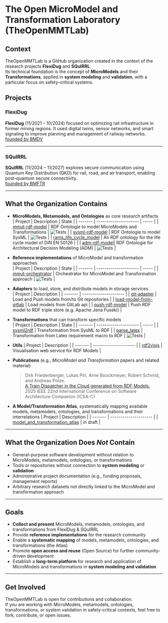 # The Open MicroModel and Transformation Laboratory (TheOpenMMTLab)

## Context
TheOpenMMTLab is a GitHub organization created in the context of the research projects **FlexiDug** and **SQuIRRL**.  
Its technical foundation is the concept of **MicroModels** and their **Transformations**, applied in **system modeling** and **validation**, with a particular focus on safety-critical systems.

## Projects

### FlexiDug
**FlexiDug** (11/2021 – 10/2024) focused on optimizing rail infrastructure in former mining regions. It used digital twins, sensor networks, and smart signaling to improve planning and management of railway networks.  
[founded by BMDV](https://www.bmv.de/SharedDocs/DE/Artikel/DG/mfund-projekte/flexidug.html)

---

### SQuIRRL
**SQuIRRL** (11/2024 – 11/2027) explores secure communication using Quantum Key Distribution (QKD) for rail, road, and air transport, enabling post-quantum secure connectivity.  
[founded by BMFTR](https://www.forschung-it-sicherheit-kommunikationssysteme.de/projekte/squirrl)


---

## What the Organization Contains
- **MicroModels, Metamodels, and Ontologies** as core research artifacts  
    | Project |      Description      | State |
    | ------- | --------------------- | ----- |
    | [mmut-rdf-model](https://github.com/TheOpenMMTLab/mmut-rdf-model) | RDF Ontologie to model MicroModels and Transformations | ![Tests](https://github.com/TheOpenMMTLab/sysml-rdf-model/actions/workflows/release.yml/badge.svg) |
    | [sysml-rdf-model](https://github.com/TheOpenMMTLab/mmut-rdf-model) | RDF Ontologie to model SysML | ![Tests](https://github.com/TheOpenMMTLab/sysml-rdf-model/actions/workflows/release.yml/badge.svg) |
    | [rams_life_cycle_model](https://github.com/TheOpenMMTLab/rams_life_cycle_model) | An RDF ontology for the life cycle model of DIN EN 50126 | |
    | [adm-rdf-model](https://github.com/TheOpenMMTLab/adm-rdf-model)| RDF Ontologie for Architectural Decision Modeling (ADM) | ![Tests](https://github.com/TheOpenMMTLab/adm-rdf-model/actions/workflows/release.yml/badge.svg) |

- **Reference implementations** of MicroModel and transformation approaches  
    | Project |      Description      | State |
    | ------- | --------------------- | ----- |
    | [mmut-orchestrator](https://github.com/TheOpenMMTLab/mmut-orchestrator) | Orchestrator for MicroModel and Transformation approach | ![Tests](https://github.com/TheOpenMMTLab/mmut-orchestrator/actions/workflows/python-tests.yml/badge.svg) |


- **Adapters** to load, store, and distribute models in storage services  
    | Project |      Description      |
    | ------- | --------------------- |
    | [git-adapter](https://github.com/TheOpenMMTLab/git-adapter) | Load and Push models from/to Git repositories | 
    | [load-model-from-gitlab](https://github.com/TheOpenMMTLab/load-model-from-gitlab) | Load models from GitLab api | 
    | [push-rdf-model](https://github.com/TheOpenMMTLab/push-rdf-model) | Push RDF model to RDF triple store (e.g. Apache Jena Fuseki) | 

- **Transformations** that can transform specific models  
    | Project |      Description      | State |
    | ------- | --------------------- | ----- |
    | [sysml2rdf](https://github.com/TheOpenMMTLab/sysml2rdf) | Transformation from SysML to RDF | 
    | [parse_latex](https://github.com/TheOpenMMTLab/parse_latex) | Transformation from Latex requirement macro to RDF | ![Tests](https://github.com/TheOpenMMTLab/parse_latex/actions/workflows/python-tests.yml/badge.svg) |

- **Utils** 
    | Project |      Description      |
    | ------- | --------------------- |
    | [rdf2visjs](https://github.com/TheOpenMMTLab/rdf2visjs) | Visualisation web service for RDF Models | 


- **Publications** (e.g., *MicroModel and Transformation* papers and related material)  
    > Dirk Friedenberger, Lukas Pirl, Arne Boockmeyer, Robert Schmid, and Andreas Polze.<br>
    > [A Train Dispatcher in the Cloud generated from RDF Models.](https://www.researchgate.net/publication/390516349_A_Train_Dispatcher_in_the_Cloud_generated_from_RDF_Models)<br>
    > 2025 IEEE 22nd International Conference on Software Architecture Companion (ICSA-C) 

- **A Model/Transformation Atlas**, systematically mapping available models, metamodels, ontologies, and transformations and their interrelations 
    | Project |      Description      |
    | ------- | --------------------- |
    | [model_and_transformation_atlas](https://github.com/TheOpenMMTLab/model_and_transformation_atlas) | in draft | 

---

## What the Organization Does *Not* Contain
- General-purpose software development without relation to MicroModels, metamodels, ontologies, or transformations  
- Tools or repositories without connection to **system modeling** or **validation**  
- Administrative project documentation (e.g., funding proposals, management reports)  
- Arbitrary research datasets not directly linked to the MicroModel and transformation approach  

---

## Goals
- **Collect and present** MicroModels, metamodels, ontologies, and transformations from FlexiDug & SQuIRRL  
- Provide **reference implementations** for the research community  
- Enable a **systematic mapping** of models, metamodels, ontologies, and transformations (the Atlas)  
- Promote **open access and reuse** (Open Source) for further community-driven development  
- Establish a **long-term platform** for research and application of MicroModels and transformations in **system modeling and validation**  

---

## Get Involved
TheOpenMMTLab is open for contributions and collaboration.  
If you are working with MicroModels, metamodels, ontologies, transformations, or system validation in safety-critical contexts, feel free to fork, contribute, or open issues.
